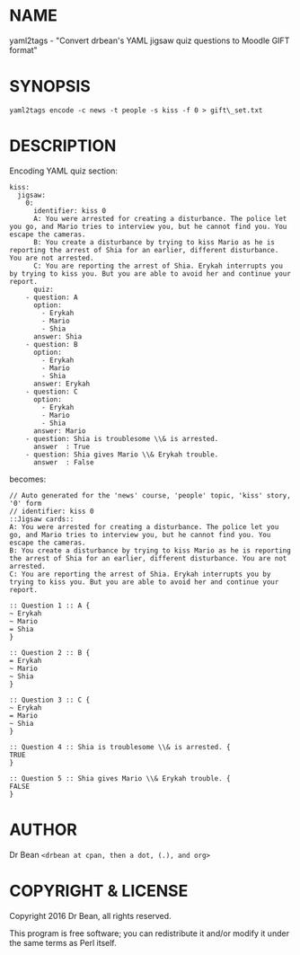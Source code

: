 # NAME

yaml2tags - "Convert drbean's YAML jigsaw quiz questions to Moodle GIFT format" 

# SYNOPSIS

	yaml2tags encode -c news -t people -s kiss -f 0 > gift\_set.txt

# DESCRIPTION

Encoding YAML quiz section:

	kiss:
	  jigsaw:
	    0:
	      identifier: kiss 0
	      A: You were arrested for creating a disturbance. The police let you go, and Mario tries to interview you, but he cannot find you. You escape the cameras.
	      B: You create a disturbance by trying to kiss Mario as he is reporting the arrest of Shia for an earlier, different disturbance. You are not arrested.
	      C: You are reporting the arrest of Shia. Erykah interrupts you by trying to kiss you. But you are able to avoid her and continue your report.
	      quiz:
		- question: A
		  option:
		    - Erykah
		    - Mario
		    - Shia
		  answer: Shia
		- question: B
		  option:
		    - Erykah
		    - Mario
		    - Shia
		  answer: Erykah
		- question: C
		  option:
		    - Erykah
		    - Mario
		    - Shia
		  answer: Mario
		- question: Shia is troublesome \\& is arrested.
		  answer  : True
		- question: Shia gives Mario \\& Erykah trouble.
		  answer  : False

becomes:

	// Auto generated for the 'news' course, 'people' topic, 'kiss' story, '0' form
	// identifier: kiss 0
	::Jigsaw cards::
	A: You were arrested for creating a disturbance. The police let you go, and Mario tries to interview you, but he cannot find you. You escape the cameras.
	B: You create a disturbance by trying to kiss Mario as he is reporting the arrest of Shia for an earlier, different disturbance. You are not arrested.
	C: You are reporting the arrest of Shia. Erykah interrupts you by trying to kiss you. But you are able to avoid her and continue your report.

	:: Question 1 :: A {
	~ Erykah
	~ Mario
	= Shia
	}

	:: Question 2 :: B {
	= Erykah
	~ Mario
	~ Shia
	}

	:: Question 3 :: C {
	~ Erykah
	= Mario
	~ Shia
	}

	:: Question 4 :: Shia is troublesome \\& is arrested. {
	TRUE
	}

	:: Question 5 :: Shia gives Mario \\& Erykah trouble. {
	FALSE
	}

# AUTHOR

Dr Bean `<drbean at cpan, then a dot, (.), and org>`

# COPYRIGHT & LICENSE

Copyright 2016 Dr Bean, all rights reserved.

This program is free software; you can redistribute it and/or modify it
under the same terms as Perl itself.
